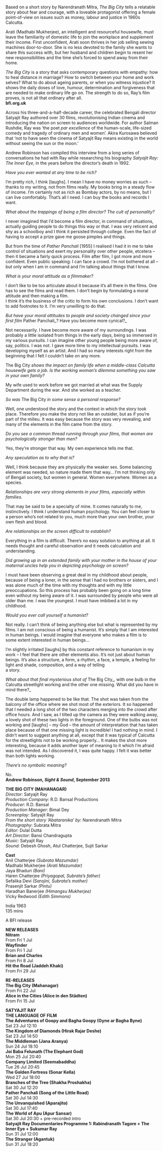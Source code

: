 
Based on a short story by Narendranath Mitra, _The Big City_ tells a relatable story about fear and courage, with a loveable protagonist offering a female point-of-view on issues such as money, labour and justice in 1960s Calcutta.

Arati (Madhabi Mukherjee), an intelligent and resourceful housewife, must leave the familiarity of domestic life to join the workplace and supplement their income. First unconfident, Arati soon thrives in her job selling sewing machines door-to-door. She is no less devoted to the family she wants to share this success with, but her husband and children begin to resent her new responsibilities and the time she’s forced to spend away from their home.

_The Big City_ is a story that asks contemporary questions with empathy: how to heal distance in marriage? How to switch between your home and work selves? What to do about ageing parents, or when you witness injustice? It shows the daily doses of love, humour, determination and forgiveness that are needed to make ordinary life go on. The strength to do so, Ray’s film proves, is not all that ordinary after all.  
**bfi.org.uk**  

Across his three-and-a-half-decade career, the celebrated Bengali director Satyajit Ray authored over 30 films, revolutionising Indian cinema and introducing the nation on screen to audiences worldwide. For author Salman Rushdie, Ray was ‘the poet _par excellence_ of the human-scale, life-sized comedy and tragedy of ordinary men and women’. Akira Kurosawa believed that ‘not to have seen the cinema of Satyajit Ray means existing in the world without seeing the sun or the moon.’

Andrew Robinson has compiled this interview from a long series of conversations he had with Ray while researching his biography _Satyajit Ray: The Inner Eye_, in the years before the director’s death in 1992.

_Have you ever wanted at any time to be rich?_

I’m pretty rich, I think [laughs]. I mean I have no money worries as such – thanks to my writing, not from films really. My books bring in a steady flow of income. I’m certainly not as rich as Bombay actors, by no means, but I can live comfortably. That’s all I need. I can buy the books and records I want.

_What about the trappings of being a film director? The cult of personality?_

I never imagined that I’d become a film director, in command of situations, actually guiding people to do things this way or that. I was very reticent and shy as a schoolboy and I think it persisted through college. Even the fact of having to accept a prize gave me goose pimples and things.

But from the time of _Pather Panchali_ [1955] I realised I had it in me to take control of situations and exert my personality over other people, etcetera – then it became a fairly quick process. Film after film, I got more and more confident. Even public speaking: I can face a crowd. I’m not bothered at all – but only when I am in command and I’m talking about things that I know.

_What is your moral attitude as a filmmaker?_

I don’t like to be too articulate about it because it’s all there in the films. One has to see the films and read them. I don’t begin by formulating a moral attitude and then making a film.  
I think it’s the business of the critic to form his own conclusions. I don’t want to add footnotes to it. I’m very unwilling to do that.

_But have your moral attitudes to people and society changed since your first film_ Pather Panchali_? Have you become more cynical?_

Not necessarily. I have become more aware of my surroundings. I was probably a little isolated from things in the early days, being so immersed in my various pursuits. I can imagine other young people being more aware of, say, politics. I was not. I gave more time to my intellectual pursuits. I was developing myself as an artist. And I had so many interests right from the beginning that I felt I couldn’t take on any more.

The Big City _shows the impact on family life when a middle-class Calcutta housewife gets a job. Is the working woman’s dilemma something you saw in your own family?_

My wife used to work before we got married at what was the Supply Department during the war. And she worked as a teacher.

_So was_ The Big City _in some sense a personal response?_

Well, one understood the story and the context in which the story took place. Therefore you make the story not like an outsider, but as if you’re part of the milieu. It was easy because the story was very revealing, and many of the elements in the film came from the story.

_Do you see a common thread running through your films, that women are psychologically stronger than men?_

Yes, they’re stronger that way. My own experience tells me that.

_Any speculation as to why that is?_

Well, I think because they are physically the weaker sex. Some balancing element was needed, so nature made them that way… I’m not thinking only of Bengali society, but women in general. Women everywhere. Women as a species.

_Relationships are very strong elements in your films, especially within families._

That may be said to be a specialty of mine. It comes naturally to me, instinctively. I think I understand human psychology. You can feel closer to a person who’s not related to you, much more than your own brother, your own flesh and blood.

_Are relationships on the screen difficult to establish?_

Everything in a film is difficult. There’s no easy solution to anything at all. It needs thought and careful observation and it needs calculation and understanding.

_Did growing up in an extended family with your mother in the house of your maternal uncles help you in depicting psychology on screen?_

I must have been observing a great deal in my childhood about people, because of being a loner, in the sense that I had no brothers or sisters, and I was alone much of the time with my thoughts and with my little preoccupations. So this process has probably been going on a long time even without my being aware of it. I was surrounded by people who were all older than me. I was the youngest. I must have imbibed a lot in my childhood.

_Would you ever call yourself a humanist?_

Not really. I can’t think of being anything else but what is represented by my films. I am not conscious of being a humanist. It’s simply that I am interested in human beings. I would imagine that everyone who makes a film is to some extent interested in human beings…

I’m slightly irritated [laughs] by this constant reference to humanism in my work – I feel that there are other elements also. It’s not just about human beings. It’s also a structure, a form, a rhythm, a face, a temple, a feeling for light and shade, composition, and a way of telling  
a story.

_What about that final mysterious shot of_ The Big City_, with one bulb in the Calcutta streetlight working and the other one missing. What did you have in mind there?_

The double lamp happened to be like that. The shot was taken from the balcony of the office where we shot most of the exteriors. It so happened that I needed a long shot of the two characters merging into the crowd after office hours. And I saw, as I tilted up the camera as they were walking away, a lovely shot of these two lights in the foreground. One of the bulbs was not working and [laughs] – my God – the amount of interpretation that has taken place because of that one missing light is incredible! I had nothing in mind. I didn’t want to suggest anything at all, except that it was typical of Calcutta for the streetlights not to be working properly… It makes the shot more interesting, because it adds another layer of meaning to it which I’m afraid was not intended. As I discovered it, I was quite happy. I felt it was better than both lights working.

_There’s no symbolic meaning?_

No.  
**Andrew Robinson, _Sight & Sound_, September 2013**  

**THE BIG CITY (MAHANAGAR)**  
_Director_: Satyajit Ray  
_Production Company_: R.D. Bansal Productions  
_Producer_: R.D. Bansal  
_Production Manager_: Bimal Dey  
_Screenplay_: Satyajit Ray  
_From the short story ‘Abataranika’ by_: Narendranath Mitra  
_Photography_: Subrata Mitra  
_Editor_: Dulal Dutta  
_Art Director_: Bansi Chandragupta  
_Music_: Satyajit Ray  
_Sound_: Debesh Ghosh, Atul Chatterjee, Sujit Sarkar    

**Cast**  
Anil Chatterjee _(Subrata Mazumdar)_  
Madhabi Mukherjee _(Arati Mazumdar)_  
Jaya Bhaduri _(Bani)_  
Haren Chatterjee _(Priyagopal, Subrata’s father)_  
Sefalika Devi _(Sarojini, Subrata’s mother)_  
Prasenjit Sarkar _(Pintu)_  
Haradhan Banerjee _(Himangsu Mukherjee)_  
Vicky Redwood _(Edith Simmons)_  

India 1963  
135 mins  

A BFI release  

**NEW RELEASES**  
**Nitram**  
From Fri 1 Jul  
**Wayfinder**  
From Fri 1 Jul  
**Brian and Charles**  
From Fri 8 Jul  
**Hit the Road (Jaddeh Khaki)**  
From Fri 29 Jul  

**RE-RELEASES**  
**The Big City (Mahanagar)**  
From Fri 22 Jul  
**Alice in the Cities (Alice in den Städten)**  
From Fri 15 Jul  

**SATYAJIT RAY  
THE LANGUAGE OF FILM**  
**The Adventures of Goopy and Bagha Goopy (Gyne ar Bagha Byne)**  
Sat 23 Jul 12:10  
**The Kingdom of Diamonds (Hirak Rajar Deshe)**  
Sat 23 Jul 14:50  
**The Middleman (Jana Aranya)**  
Sun 24 Jul 18:10  
**Joi Baba Felunath (The Elephant God)**  
Mon 25 Jul 20:40  
**Company Limited (Seemabaddha)**  
Tue 26 Jul 20:45  
**The Golden Fortress (Sonar Kella)**  
Wed 27 Jul 18:00  
**Branches of the Tree (Shakha Proshakha)**  
Sat 30 Jul 12:20  
**Pather Panchali (Song of the Little Road)**  
Sat 30 Jul 14:30  
**The Unvanquished (Aparajito)**  
Sat 30 Jul 17:40  
**The World of Apu (Apur Sansar)**  
Sat 30 Jul 20:30 + pre-recorded intro  
**Satyajit Ray Documentaries Programme 1: Rabindranath Tagore + The Inner Eye + Sukumar Ray**  
Sun 31 Jul 12:00  
**The Stranger (Agantuk)**  
Sun 31 Jul 18:20  
<!--stackedit_data:
eyJoaXN0b3J5IjpbNzIyODgzMDg5XX0=
-->